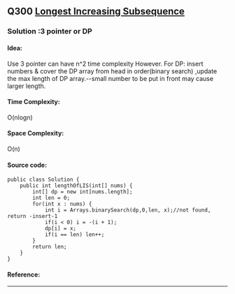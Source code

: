 ## Q300 [Longest Increasing Subsequence](https://leetcode.com/problems/longest-increasing-subsequence/) 

### Solution :3 pointer or DP
#### Idea:
Use 3 pointer can have n^2 time complexity However. For DP: insert numbers & cover the DP array from head in order(binary search) ,update the max length of DP array.--small number to be put in front may cause larger length.

#### Time Complexity:
O(nlogn)
#### Space Complexity:
O(n)
#### Source code:
```
public class Solution {
    public int lengthOfLIS(int[] nums) {            
        int[] dp = new int[nums.length];
        int len = 0;
        for(int x : nums) {
            int i = Arrays.binarySearch(dp,0,len, x);//not found, return -insert-1
            if(i < 0) i = -(i + 1);
            dp[i] = x;
            if(i == len) len++;
        }
        return len;
    }
}
```
#### Reference:

---

